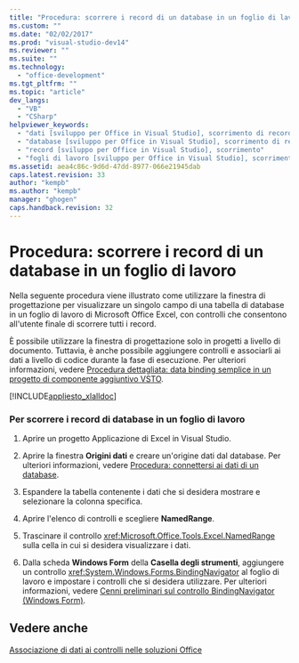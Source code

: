 ```yaml
---
title: "Procedura: scorrere i record di un database in un foglio di lavoro | Microsoft Docs"
ms.custom: ""
ms.date: "02/02/2017"
ms.prod: "visual-studio-dev14"
ms.reviewer: ""
ms.suite: ""
ms.technology: 
  - "office-development"
ms.tgt_pltfrm: ""
ms.topic: "article"
dev_langs: 
  - "VB"
  - "CSharp"
helpviewer_keywords: 
  - "dati [sviluppo per Office in Visual Studio], scorrimento di record di database"
  - "database [sviluppo per Office in Visual Studio], scorrimento di record"
  - "record [sviluppo per Office in Visual Studio], scorrimento"
  - "fogli di lavoro [sviluppo per Office in Visual Studio], scorrimento di record"
ms.assetid: aea4c86c-9d6d-47dd-8977-066e21945dab
caps.latest.revision: 33
author: "kempb"
ms.author: "kempb"
manager: "ghogen"
caps.handback.revision: 32
---
```

# Procedura: scorrere i record di un database in un foglio di lavoro
  Nella seguente procedura viene illustrato come utilizzare la finestra di progettazione per visualizzare un singolo campo di una tabella di database in un foglio di lavoro di Microsoft Office Excel, con controlli che consentono all'utente finale di scorrere tutti i record.  
  
 È possibile utilizzare la finestra di progettazione solo in progetti a livello di documento.  Tuttavia, è anche possibile aggiungere controlli e associarli ai dati a livello di codice durante la fase di esecuzione.  Per ulteriori informazioni, vedere [Procedura dettagliata: data binding semplice in un progetto di componente aggiuntivo VSTO](../vsto/walkthrough-simple-data-binding-in-vsto-add-in-project.md).  
  
 [!INCLUDE[appliesto_xlalldoc](../vsto/includes/appliesto-xlalldoc-md.md)]  
  
### Per scorrere i record di database in un foglio di lavoro  
  
1.  Aprire un progetto Applicazione di Excel in Visual Studio.  
  
2.  Aprire la finestra **Origini dati** e creare un'origine dati dal database.  Per ulteriori informazioni, vedere [Procedura: connettersi ai dati di un database](~/data-tools/how-to-connect-to-data-in-a-database.md).  
  
3.  Espandere la tabella contenente i dati che si desidera mostrare e selezionare la colonna specifica.  
  
4.  Aprire l'elenco di controlli e scegliere **NamedRange**.  
  
5.  Trascinare il controllo <xref:Microsoft.Office.Tools.Excel.NamedRange> sulla cella in cui si desidera visualizzare i dati.  
  
6.  Dalla scheda **Windows Form** della **Casella degli strumenti**, aggiungere un controllo <xref:System.Windows.Forms.BindingNavigator> al foglio di lavoro e impostare i controlli che si desidera utilizzare.  Per ulteriori informazioni, vedere [Cenni preliminari sul controllo BindingNavigator &#40;Windows Form&#41;](http://msdn.microsoft.com/library/4423eede-f8d1-4d02-822f-5bf8432680d0).  
  
## Vedere anche  
 [Associazione di dati ai controlli nelle soluzioni Office](../vsto/binding-data-to-controls-in-office-solutions.md)  
  
  